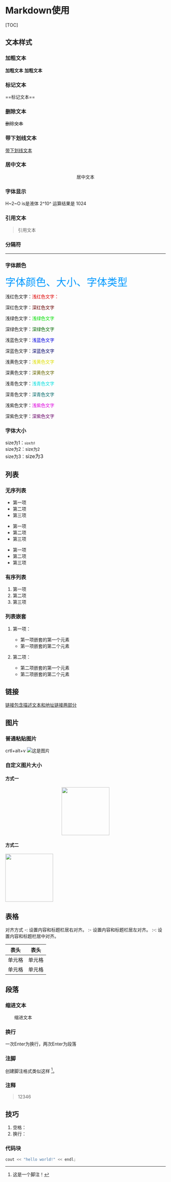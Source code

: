 # Markdown使用
[TOC]


##   文本样式

###   加粗文本
**加粗文本**  __加粗文本__

###   标记文本
==标记文本==

###   删除文本
~~删除文本~~

###   带下划线文本
<u>带下划线文本</u>

###   居中文本
<center>居中文本</center>

###   字体显示
H~2~O is是液体
2^10^ 运算结果是 1024

###   引用文本
> 引用文本

###   分隔符
***

###   字体颜色
<font color="#0099ff" size=6 face="微软雅黑">字体颜色、大小、字体类型</font>

浅红色文字：<font color="#dd0000">浅红色文字：</font><br /> 

深红色文字：<font color="#660000">深红色文字</font><br /> 

浅绿色文字：<font color="#00dd00">浅绿色文字</font><br /> 

深绿色文字：<font color="#006600">深绿色文字</font><br /> 

浅蓝色文字：<font color="#0000dd">浅蓝色文字</font><br /> 

深蓝色文字：<font color="#000066">深蓝色文字</font><br /> 

浅黄色文字：<font color="#dddd00">浅黄色文字</font><br /> 

深黄色文字：<font color="#666600">深黄色文字</font><br /> 

浅青色文字：<font color="#00dddd">浅青色文字</font><br /> 

深青色文字：<font color="#006666">深青色文字</font><br /> 

浅紫色文字：<font color="#dd00dd">浅紫色文字</font><br /> 

深紫色文字：<font color="#660066">深紫色文字</font><br /> 

###   字体大小
size为1：<font size="1">size为1</font><br /> 
size为2：<font size="2">size为2</font><br /> 
size为3：<font size="3">size为3</font><br />


##   列表

###   无序列表
* 第一项
* 第二项
* 第三项

+ 第一项
+ 第二项
+ 第三项


- 第一项
- 第二项
- 第三项

###   有序列表
1. 第一项
2. 第二项
3. 第三项

###   列表嵌套
1. 第一项：
    - 第一项嵌套的第一个元素
    - 第一项嵌套的第二个元素

2. 第二项：
    - 第二项嵌套的第一个元素
    - 第二项嵌套的第二个元素

##   链接
[链接包含描述文本和地址链接两部分](https://www.csdn.net/)


##   图片

###   普通粘贴图片
crtl+alt+v
![这是图片](2021-12-05-19-38-34.png)

###   自定义图片大小

####   方式一
<div align=center><img width = '150' height ='150' src ="2021-12-05-19-38-34.png"/></div>

####    方式二
<img width = '150' height ='150' src ="2021-12-05-19-38-34.png"/>

##   表格
对齐方式
-: 设置内容和标题栏居右对齐。
:- 设置内容和标题栏居左对齐。
:-: 设置内容和标题栏居中对齐。

|  表头   | 表头  |
|  :----:  | :----:  |
| 单元格  | 单元格 |
| 单元格  | 单元格 |


##   段落

###   缩进文本
&emsp;&emsp;缩进文本

###   换行
一次Enter为换行，两次Enter为段落

###   注脚
创建脚注格式类似这样 [^1]。
[^1]: 这是一个脚注！

###   注释
>12346
##   技巧
1. 空格：&emsp;
2. 换行：<br>

### 代码块

```c++
cout << "hello world!" << endl;
```



